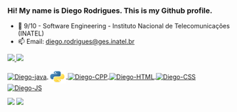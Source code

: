 ### Hi! My name is Diego Rodrigues. This is my Github profile. 


- 🌱 9/10 - Software Engineering - Instituto Nacional de Telecomunicações (INATEL)
- 📫 Email: diego.rodrigues@ges.inatel.br


<div>
 <a href="https://github.com/diegojrodriguess">
 <img height="180em" src="https://github-readme-stats.vercel.app/api?username=diegojrodriguess&show_icons=true&theme=dracula&include_all_commits=true&count_private-true"/>
 <img height="180em" src="https://github-readme-stats.vercel.app/api/top-langs/?username=diegojrodriguess&layout=compact&langs_count=7&theme=dracula"/>

 </div>

<div style="display: inline_block"><br>

<img align ="center" alt="Diego-java" height="30" width="40" src="https://cdn.jsdelivr.net/gh/devicons/devicon/icons/java/java-original-wordmark.svg" />
<img align="center" alt="Diego-Python" height="30" width="40" src="https://raw.githubusercontent.com/devicons/devicon/master/icons/python/python-original.svg">
<img align ="center" alt="Diego-CPP" height="30" width="40" src="https://cdn.jsdelivr.net/gh/devicons/devicon/icons/cplusplus/cplusplus-original.svg" />
<img align ="center" alt="Diego-HTML" height="30" width="40" src="https://www.w3.org/html/logo/badge/html5-badge-h-solo.png" />
<img align ="center" alt="Diego-CSS" height="30" width="40" src="https://upload.wikimedia.org/wikipedia/commons/d/d5/CSS3_logo_and_wordmark.svg" />
<img align ="center" alt="Diego-JS" height="30" width="40" src="https://upload.wikimedia.org/wikipedia/commons/6/6a/JavaScript-logo.png" />






         
</div>

<div> 
 
  <a href = "mailto:diego.rodrigues@ges.inatel.br"><img src="https://img.shields.io/badge/Microsoft_Outlook-0078D4?style=for-the-badge&logo=microsoft-outlook&logoColor=white" target="_blank"></a>
  <a href="https://www.linkedin.com/in/diego-rodrigues-12406821a/" target="_blank"><img src="https://img.shields.io/badge/-LinkedIn-%230077B5?style=for-the-badge&logo=linkedin&logoColor=white" target="_blank"></a> 
  
  
</div>




